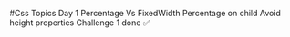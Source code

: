 #Css Topics
Day 1
Percentage Vs FixedWidth
Percentage on child
Avoid height properties
Challenge 1 done ✅